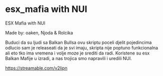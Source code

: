 # esx_mafia with NUI
ESX Mafia with NUI

Made by: oaken, Njoda & Rolcika

Buduci da su ljudi sa Balkan Bullsa ovu skriptu poceli djelit pojedincima odlucio sam je releaseati da je svi imaju, skripta nije poptuno funkcionalna ali eto tko ima vremena i volje moze je srediti da radi. Koristene su esx Balkan Mafije u izradi, a nas trojica smo napravili i uredili NUI.

https://streamable.com/v2lipn
